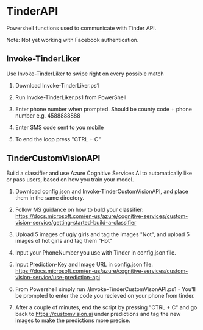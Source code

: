# TinderAPI

Powershell functions used to communicate with Tinder API.

Note: Not yet working with Facebook authentication.

## Invoke-TinderLiker

Use Invoke-TinderLiker to swipe right on every possible match

1. Download Invoke-TinderLiker.ps1

2. Run Invoke-TinderLiker.ps1 from PowerShell

3. Enter phone number when prompted. Should be county code + phone number e.g. 4588888888

4. Enter SMS code sent to you mobile

5. To end the loop press "CTRL + C"

## TinderCustomVisionAPI

Build a classifier and use Azure Cognitive Services AI to automatically like or pass users, based on how you train your model.

1. Download config.json and Invoke-TinderCustomVisionAPI, and place them in the same directory.

2. Follow MS guidance on how to buld your classifier: <https://docs.microsoft.com/en-us/azure/cognitive-services/custom-vision-service/getting-started-build-a-classifier>

3. Upload 5 images of ugly girls and tag the images "Not", and upload 5 images of hot girls and tag them "Hot"

4. Input your PhoneNumber you use with Tinder in config.json file.

5. Input Prediction-Key and Image URL in config.json file. <https://docs.microsoft.com/en-us/azure/cognitive-services/custom-vision-service/use-prediction-api>

6. From Powershell simply run .\Invoke-TinderCustomVisonAPI.ps1 - You'll be prompted to enter the code you recieved on your phone from tinder.

7. After a couple of minutes, end the script by pressing "CTRL + C" and go back to <https://customvision.ai> under predictions and tag the new images to make the predictions more precise.
